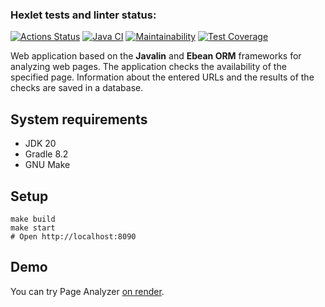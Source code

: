 ### Hexlet tests and linter status:
[![Actions Status](https://github.com/Wo0ty/java-project-lvl4/workflows/hexlet-check/badge.svg)](https://github.com/Wo0ty/java-project-lvl4/actions)
[![Java CI](https://github.com/Wo0ty/java-project-lvl4/actions/workflows/build.yml/badge.svg)](https://github.com/Wo0ty/java-project-lvl4/actions/workflows/build.yml)
[![Maintainability](https://api.codeclimate.com/v1/badges/8c478f840717af74cb1e/maintainability)](https://codeclimate.com/github/Wo0ty/java-project-lvl4/maintainability)
[![Test Coverage](https://api.codeclimate.com/v1/badges/8c478f840717af74cb1e/test_coverage)](https://codeclimate.com/github/Wo0ty/java-project-lvl4/test_coverage)

Web application based on the **Javalin** and **Ebean ORM** frameworks for analyzing web pages. The application checks the availability of the specified page. Information about the entered URLs and the results of the checks are saved in a database.
## System requirements
- JDK 20
- Gradle 8.2
- GNU Make

## Setup
```shell
make build
make start
# Open http://localhost:8090
```

## Demo
You can try Page Analyzer [on render](https://page-analyzer-avrw.onrender.com).